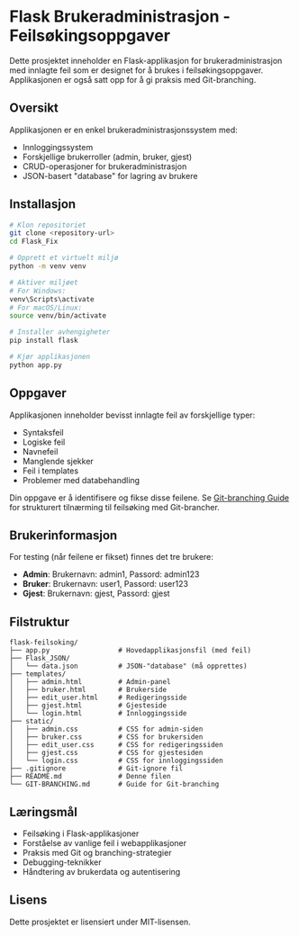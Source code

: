 # Flask Brukeradministrasjon - Feilsøkingsoppgaver

Dette prosjektet inneholder en Flask-applikasjon for brukeradministrasjon med innlagte feil som er designet for å brukes i feilsøkingsoppgaver. Applikasjonen er også satt opp for å gi praksis med Git-branching.

## Oversikt

Applikasjonen er en enkel brukeradministrasjonssystem med:
- Innloggingssystem
- Forskjellige brukerroller (admin, bruker, gjest)
- CRUD-operasjoner for brukeradministrasjon
- JSON-basert "database" for lagring av brukere

## Installasjon

```bash
# Klon repositoriet
git clone <repository-url>
cd Flask_Fix

# Opprett et virtuelt miljø
python -m venv venv

# Aktiver miljøet
# For Windows:
venv\Scripts\activate
# For macOS/Linux:
source venv/bin/activate

# Installer avhengigheter
pip install flask

# Kjør applikasjonen
python app.py
```

## Oppgaver

Applikasjonen inneholder bevisst innlagte feil av forskjellige typer:
- Syntaksfeil
- Logiske feil
- Navnefeil
- Manglende sjekker
- Feil i templates
- Problemer med databehandling

Din oppgave er å identifisere og fikse disse feilene. Se [Git-branching Guide](GIT-BRANCHING.md) for strukturert tilnærming til feilsøking med Git-brancher.

## Brukerinformasjon

For testing (når feilene er fikset) finnes det tre brukere:
- **Admin**: Brukernavn: admin1, Passord: admin123
- **Bruker**: Brukernavn: user1, Passord: user123
- **Gjest**: Brukernavn: gjest, Passord: gjest

## Filstruktur

```
flask-feilsoking/
├── app.py                 # Hovedapplikasjonsfil (med feil)
├── Flask_JSON/
│   └── data.json          # JSON-"database" (må opprettes)
├── templates/
│   ├── admin.html         # Admin-panel
│   ├── bruker.html        # Brukerside
│   ├── edit_user.html     # Redigeringsside
│   ├── gjest.html         # Gjesteside
│   └── login.html         # Innloggingsside
├── static/
│   ├── admin.css          # CSS for admin-siden
│   ├── bruker.css         # CSS for brukersiden
│   ├── edit_user.css      # CSS for redigeringssiden
│   ├── gjest.css          # CSS for gjestesiden
│   └── login.css          # CSS for innloggingssiden
├── .gitignore             # Git-ignore fil
├── README.md              # Denne filen
└── GIT-BRANCHING.md       # Guide for Git-branching
```

## Læringsmål

- Feilsøking i Flask-applikasjoner
- Forståelse av vanlige feil i webapplikasjoner
- Praksis med Git og branching-strategier
- Debugging-teknikker
- Håndtering av brukerdata og autentisering

## Lisens

Dette prosjektet er lisensiert under MIT-lisensen.
